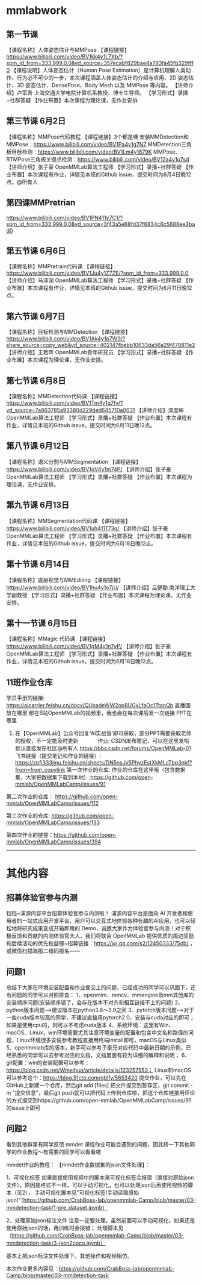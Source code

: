 # mmlabwork
## 第一节课
【课程名称】人体姿态估计与MMPose
【课程链接】https://www.bilibili.com/video/BV1kk4y1L7Xb/?spm_id_from=333.999.0.0&vd_source=357ecabf829bae4a793fa45fb329fff0
【课程说明】人体姿态估计（Human Pose Estimation）是计算机理解人类动作、行为必不可少的一步，本次课程涵盖人体姿态估计的介绍与应用、2D 姿态估计、3D 姿态估计、DensePose、Body Mesh 以及 MMPose 等内容。
【讲师介绍】卢策吾 上海交通大学电院计算机系教授、博士生导师。
【学习形式】录播+社群答疑
【作业布置】本次课程为理论课，无作业安排

## 第三节课  6月2日
【课程名称】MMPose代码教程
【课程链接】3个都是噢
安装MMDetection和MMPose：https://www.bilibili.com/video/BV1Pa4y1g7N7
MMDetection三角板目标检测：https://www.bilibili.com/video/BV1Lm4y1879K
MMPose、RTMPose三角板关键点检测：https://www.bilibili.com/video/BV12a4y1u7sd
【讲师介绍】张子豪  OpenMMLab算法工程师
【学习形式】录播+社群答疑
【作业布置】本次课程有作业，详情见本班的Github issue，提交时间为6月4日晚12点。@所有人

## 第四课MMPretrian
https://www.bilibili.com/video/BV1PN411y7C1/?spm_id_from=333.999.0.0&vd_source=3f43a5e68fd37f6834c6c5688ee3bad0

## 第五节课  6月6日
【课程名称】MMPretrain代码课
【课程链接】https://www.bilibili.com/video/BV1Ju4y1Z7ZE/?spm_id_from=333.999.0.0
【讲师介绍】马泽润  OpenMMLab算法工程师
【学习形式】录播+社群答疑
【作业布置】本次课程有作业，详情见本班的Github issue，提交时间为6月11日晚12点。

## 第六节课  6月7日
【课程名称】目标检测与MMDetection
【课程链接】https://www.bilibili.com/video/BV1Ak4y1p7W9/?share_source=copy_web&vd_source=402147fbebb10633da56a29f470811e2
【讲师介绍】王若晖  OpenMMLab青年研究员
【学习形式】录播+社群答疑
【作业布置】本次课程为理论课，无作业安排。

## 第七节课  6月8日
【课程名称】MMDetection代码课
【课程链接】https://www.bilibili.com/video/BV1Tm4y1q7fy/?vd_source=7a863785a93380d229ded645710a0031
【讲师介绍】深度眸  OpenMMLab算法工程师
【学习形式】录播+社群答疑
【作业布置】本次课程有作业，详情见本班的Github issue，提交时间为6月11日晚12点。

## 第八节课 6月12日
【课程名称】语义分割与MMSegmentation 
【课程链接】https://www.bilibili.com/video/BV1gV4y1m74P/ 
【讲师介绍】张子豪OpenMMLab算法工程师
【学习形式】录播+社群答疑
【作业布置】本次课程为理论课，无作业安排。

## 第九节课  6月13日
【课程名称】MMSegmentation代码课
【课程链接】https://www.bilibili.com/video/BV1uh411T73q/
【讲师介绍】张子豪OpenMMLab算法工程师
【学习形式】录播+社群答疑
【作业布置】本次课程有作业，详情见本班的Github issue，提交时间为6月18日晚12点。

## 第十节课 6月14日
【课程名称】底层视觉与MMEditing
【课程链接】https://www.bilibili.com/video/BV1hu4y1o7jU/
【讲师介绍】吕健勤 南洋理工大学副教授
【学习形式】录播+社群答疑
【作业布置】本次课程为理论课，无作业安排。

## 第十一节课 6月15日
【课程名称】MMagic 代码课
【课程链接】https://www.bilibili.com/video/BV1gM4y1n7vP/
【讲师介绍】张子豪 OpenMMLab算法工程师
【学习形式】录播+社群答疑
【作业布置】本次课程有作业，详情见本班的Github issue，提交时间为6月18日晚12点。

## 11班作业仓库
学员手册的链接:
https://aicarrier.feishu.cn/docx/QUxadeWW2op8UGxLfaOc1TtanQb
直播回放在哪里
都在B站OpenMMLab的视频里，我也会在每次课后发一次链接
PPT在哪里
1. 在【OpenMMLab】公众号回复‘AI实战营’即可获取，部分PPT需要获取老师的授权，不一定能及时更新             
作业:
CSDN发布笔记，可以在这里发哈  默认直接发在社区@所有人 https://bbs.csdn.net/forums/OpenMMLab-01
飞书链接（提交笔记和作业的链接）:
https://zpfi333jmu.feishu.cn/sheets/DN5nsJv5PhyzEstXkMLcTbp3nkf?from=from_copylink
第一次作业的仓库:
作业的仓库在这里哦（包含数据集，大家把数据集下载到本地）:https://github.com/open-mmlab/OpenMMLabCamp/issues/91

第二次作业的仓库：
https://github.com/open-mmlab/OpenMMLabCamp/issues/112

第三次作业的仓库:
https://github.com/open-mmlab/OpenMMLabCamp/issues/133

第四次作业的链接：https://github.com/open-mmlab/OpenMMLabCamp/issues/394


------------
# 其他内容
## 招募体验官参与内测
铛铛~浦源内容平台招募体验官参与内测啦！ 浦源内容平台是面向 AI 开发者和使用者的一站式应用开发平台，用户可以交互式地体验各种有趣的AI应用，也可以轻松地将研究成果变成开箱即用的 Demo，诚邀大家作为体验官参与内测！对于积极反馈和贡献的内测体验官大人，我们将联合 OpenMMLab 提供优质的周边奖励和后续活动的优先权益喔~招募链接：https://wj.qq.com/s2/12450333/75db/ ，或微信扫描海报二维码报名——

## 问题1
总结下大家在环境安装配置和作业提交上的问题，已经成功的同学可以巩固下，还有问题的同学可以对照排查：
1、openmim、mmcv、mmengine及mm其他库的安装顺序问题(安装顺序错了，会存在版本不对齐和相互链接不上的问题)
2、python版本问题—>建议版本在python3.6～3.9之间
3、pytorch版本问题—>对于一些cuda版本较高的同学，不建议直接用pytorch2.0，安装与cuda对应的即可；如果是使用cpu的，则可以不考虑cuda版本
4、系统环境：这里有Win、macOS、Linux，win环境需要尤其注意环境变量的配置和包含中文名称路径的问题，Linux环境很多安装参考教程直接用终端install即可，macOS与Linux类似
5、openmmlab库的版本，新手可以参考子豪兄对应代码中最新日期的示例，已经熟悉的同学可以去参考对应的文档，文档里面有较为详细的解释和说明；
6、git配置：win的安装配置可以参考：https://blog.csdn.net/Wmeihua/article/details/123257553；
Linux和macOS可以参考这个：https://blog.51cto.com/gblfy/5653420
提交作业，可以先在GitHub上新建一个仓库，然后git add [files] 把文件提交到暂存区，git commit -m "提交信息"，最后git push就可以把代码上传到仓库啦，把这个仓库链接用评论的方式提交到https://github.com/open-mmlab/OpenMMLabCamp/issues/91的issue上即可

## 问题2
看到其他群里有同学反馈 mmdet 课程作业可能会遇到的问题，因此转一下其他同学的作业教程～有需要的同学可以看看嗷

mmdet作业的教程：
【mmdet作业数据集的json文件处理】：

1、可视化标签
如果直接使用视频中的脚本来可视化标签会报错（直接对原始json文件），原因是格式不一样，可以手动可视化，也可以处理json后再使用视频的脚本（见2），
手动可视化脚本见”可视化标签(手动读取原始json)“（https://github.com/CrabBoss-lab/openmmlab-Camp/blob/master/03-mmdetection-task/1-pre_dataset.ipynb）

2、处理原始json标注文件
注意一定要处理，虽然前面可以手动可视化，如果还是使用原始json的话，再训练时会报错；
处理脚本见（https://github.com/CrabBoss-lab/openmmlab-Camp/blob/master/03-mmdetection-task/3-json2coco.ipynb）

基本上把json标注文件处理下，其他操作和视频相仿。

本次作业更多内容见：https://github.com/CrabBoss-lab/openmmlab-Camp/blob/master/03-mmdetection-task

